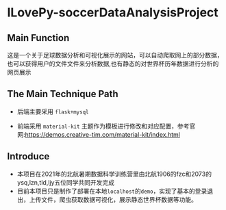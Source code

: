 # ILovePy-soccerDataAnalysisProject
## Main Function

这是一个关于足球数据分析和可视化展示的网站，可以自动爬取网上的部分数据，也可以获得用户的文件文件来分析数据,也有静态的对世界杯历年数据进行分析的网页展示

## The Main Technique Path

* 后端主要采用 `flask+mysql`

* 前端采用 `material-kit` 主题作为模板进行修改和对应配置，参考官网:https://demos.creative-tim.com/material-kit/index.html

## Introduce

* 本项目在2021年的北航暑期数据科学训练营里由北航1906的fzc和2073的ysq,lzn,tld,ljy五位同学共同开发完成
* 目前本项目只是制作了部署在本地`localhost`的`demo`，实现了基本的登录退出，上传文件，爬虫获取数据可视化，展示静态世界杯数据等功能。


